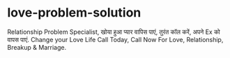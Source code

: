 # love-problem-solution
Relationship Problem Specialist, खोया हुआ प्यार वापिस पाएं, तुरंत कॉल करें, अपने Ex को वापस पाएं. Change your Love Life Call Today, Call Now For Love, Relationship, Breakup &amp; Marriage.
